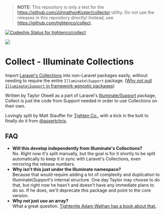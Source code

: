 > __NOTE:__ This repository is only a test for the https://github.com/JohnathonKoster/collector utility. Do not use the releases in this repository directly! Instead, use https://github.com/tightenco/collect.

[![Codeship Status for tightenco/collect](https://codeship.com/projects/7a88b780-04ee-0134-0d48-3e31f9e0f6b8/status?branch=master)](https://codeship.com/projects/154325)

![](https://raw.githubusercontent.com/tightenco/collect/master/collect-logo.png)

# Collect - Illuminate Collections

Import [Laravel's Collections](https://laravel.com/docs/collections) into non-Laravel packages easily, without needing to require the entire `Illuminate\Support` package. ([Why not pull `Illuminate\Support` in framework-agnostic packages](https://yuloh.github.io/2016/dont-use-illuminate-support/))

Written by Taylor Otwell as a part of Laravel's [Illuminate/Support](https://github.com/illuminate/support) package, Collect is just the code from Support needed in order to use Collections on their own.

Lovingly split by Matt Stauffer for [Tighten Co.](http://tighten.co/), with a kick in the butt to finally do it from [@assertchris](https://github.com/assertchris).

## FAQ
 - **Will this develop independently from Illuminate's Collections?**  
    No. Right now it's split manually, but the goal is for it shortly to be split automatically to keep it in sync with Laravel's Collections, even mirroring the release numbers.
 - **Why isn't this just under the Illuminate namespace?**  
    Because that would require adding a lot of complexity and duplication to Illuminate\Support's internal structure. One day Taylor may choose to do that, but right now he hasn't and doesn't have any immediate plans to do so. If he does, we'll deprecate this package and point to the core version.
 - **Why not just use an array?**  
    What a great question. [Tightenite Adam Wathan has a book about that.](http://adamwathan.me/refactoring-to-collections/)